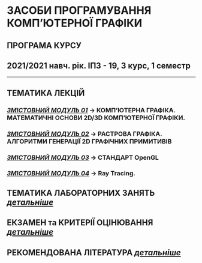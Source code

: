 # **ЗАСОБИ ПРОГРАМУВАННЯ КОМП’ЮТЕРНОЇ ГРАФІКИ**
## **ПРОГРАМА КУРСУ**
## **2021/2021 навч. рік. ІПЗ - 19, 3 курс, 1 семестр**
___
## ТЕМАТИКА ЛЕКЦІЙ
### [***ЗМІСТОВНИЙ МОДУЛЬ 01***](/01_LEC_/Modulus_1/Modulus_1.md) -> КОМП’ЮТЕРНА ГРАФІКА. МАТЕМАТИЧНІ ОСНОВИ 2D/3D КОМП’ЮТЕРНОЇ ГРАФІКИ.
### [***ЗМІСТОВНИЙ МОДУЛЬ 02***](/01_LEC_/Modulus_2/Modulus_2.md) -> РАСТРОВА ГРАФІКА. АЛГОРИТМИ ГЕНЕРАЦІЇ 2D ГРАФІЧНИХ ПРИМИТИВІВ
### [***ЗМІСТОВНИЙ МОДУЛЬ 03***](/01_LEC_/Modulus_3/Modulus_3.md) -> СТАНДАРТ OpenGL
### [***ЗМІСТОВНИЙ МОДУЛЬ 04***](/01_LEC_/Modulus_4/Modulus_4.md) -> Ray Tracing.

## ТЕМАТИКА ЛАБОРАТОРНИХ ЗАНЯТЬ [***детальніше***](/02_LAB_/Lab_Works_Common.md)

## ЕКЗАМЕН та КРИТЕРІЇ ОЦІНЮВАННЯ [***детальніше***](/04_EXAM_/2021_Exam_Quest.pdf)

## РЕКОМЕНДОВАНА ЛІТЕРАТУРА [***детальніше***](/05_LIT_/Lit_List_.md )
